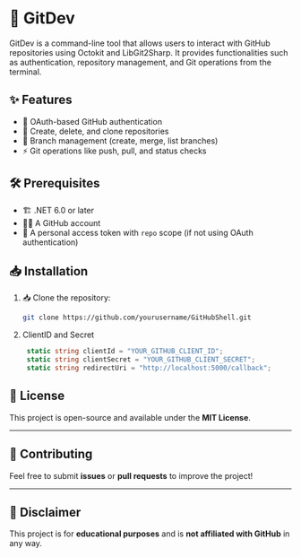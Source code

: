 # 🚀 GitDev

GitDev is a command-line tool that allows users to interact with GitHub repositories using Octokit and LibGit2Sharp. It provides functionalities such as authentication, repository management, and Git operations from the terminal.

## ✨ Features
- 🔑 OAuth-based GitHub authentication
- 📂 Create, delete, and clone repositories
- 🌿 Branch management (create, merge, list branches)
- ⚡ Git operations like push, pull, and status checks

## 🛠 Prerequisites
- 🏗 .NET 6.0 or later
- 🧑‍💻 A GitHub account
- 🔑 A personal access token with `repo` scope (if not using OAuth authentication)

## 📥 Installation
1. 📥 Clone the repository:
   ```sh
   git clone https://github.com/yourusername/GitHubShell.git
   ```
2. ClientID and Secret
   ```cs
    static string clientId = "YOUR_GITHUB_CLIENT_ID";
    static string clientSecret = "YOUR_GITHUB_CLIENT_SECRET";
    static string redirectUri = "http://localhost:5000/callback";
   ```

## 📝 License
This project is open-source and available under the **MIT License**.

---

## 🌟 Contributing
Feel free to submit **issues** or **pull requests** to improve the project!

---

## 📌 Disclaimer
This project is for **educational purposes** and is **not affiliated with GitHub** in any way.

